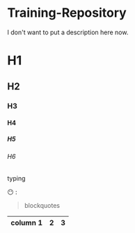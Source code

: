 # Training-Repository
I don't want to put a description here now. 
# H1
## H2
### H3
#### H4
##### H5
###### H6
typing

:no_mouth:
:

>blockquotes

column 1 | 2 | 3|
--- | --- | --- |
